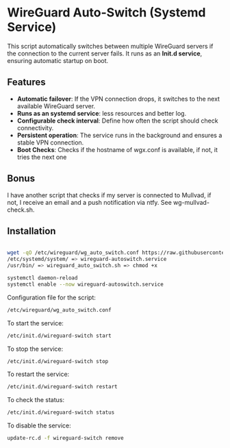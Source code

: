# WireGuard Auto-Switch (Systemd Service)

This script automatically switches between multiple WireGuard servers if the connection to the current server fails. It runs as an **Init.d service**, ensuring automatic startup on boot.

## Features
- **Automatic failover**: If the VPN connection drops, it switches to the next available WireGuard server.
- **Runs as an systemd service**: less resources and better log.
- **Configurable check interval**: Define how often the script should check connectivity.
- **Persistent operation**: The service runs in the background and ensures a stable VPN connection.
- **Boot Checks**: Checks if the hostname of wgx.conf is available, if not, it tries the next one

## Bonus
I have another script that checks if my server is connected to Mullvad, if not, I receive an email and a push notification via ntfy. See wg-mullvad-check.sh.

## Installation

```bash

wget -qO /etc/wireguard/wg_auto_switch.conf https://raw.githubusercontent.com/Lou-Cipher/wg-autoswitch/refs/heads/main/wg_auto_switch.conf
/etc/systemd/system/ => wireguard-autoswitch.service
/usr/bin/ => wireguard_auto_switch.sh => chmod +x

systemctl daemon-reload
systemctl enable --now wireguard-autoswitch.service

```

Configuration file for the script: 
```bash
/etc/wireguard/wg_auto_switch.conf
```


To start the service:
```bash
/etc/init.d/wireguard-switch start
```

To stop the service:
```bash
/etc/init.d/wireguard-switch stop
```

To restart the service:
```bash
/etc/init.d/wireguard-switch restart
```

To check the status:
```bash
/etc/init.d/wireguard-switch status
```

To disable the service:
```bash
update-rc.d -f wireguard-switch remove
```
